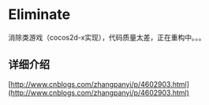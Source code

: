 # Eliminate
消除类游戏（cocos2d-x实现），代码质量太差，正在重构中。。。

## 详细介绍
[http://www.cnblogs.com/zhangpanyi/p/4602903.html](http://www.cnblogs.com/zhangpanyi/p/4602903.html)

